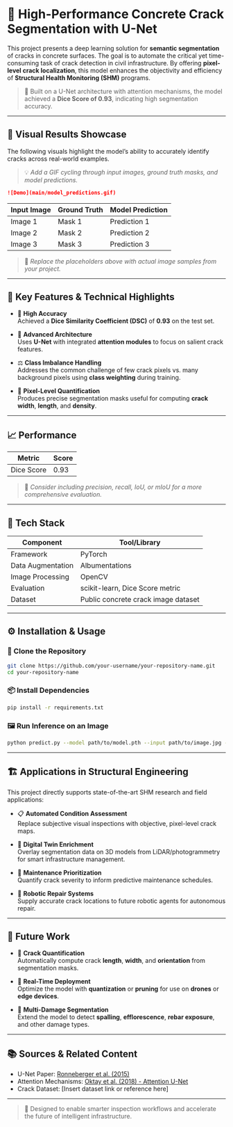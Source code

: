 # 🧱 High-Performance Concrete Crack Segmentation with U-Net

This project presents a deep learning solution for **semantic segmentation** of cracks in concrete surfaces. The goal is to automate the critical yet time-consuming task of crack detection in civil infrastructure. By offering **pixel-level crack localization**, this model enhances the objectivity and efficiency of **Structural Health Monitoring (SHM)** programs.

> 🧠 Built on a U-Net architecture with attention mechanisms, the model achieved a **Dice Score of 0.93**, indicating high segmentation accuracy.

---

## 🎥 Visual Results Showcase

The following visuals highlight the model’s ability to accurately identify cracks across real-world examples.

> 💡 *Add a GIF cycling through input images, ground truth masks, and model predictions.*

```markdown
![Demo](main/model_predictions.gif)
```

| Input Image | Ground Truth | Model Prediction |
|-------------|---------------|------------------|
| Image 1     | Mask 1        | Prediction 1     |
| Image 2     | Mask 2        | Prediction 2     |
| Image 3     | Mask 3        | Prediction 3     |

> 📌 *Replace the placeholders above with actual image samples from your project.*

---

## 🚀 Key Features & Technical Highlights

- 🎯 **High Accuracy**  
  Achieved a **Dice Similarity Coefficient (DSC)** of **0.93** on the test set.

- 🧠 **Advanced Architecture**  
  Uses **U-Net** with integrated **attention modules** to focus on salient crack features.

- ⚖️ **Class Imbalance Handling**  
  Addresses the common challenge of few crack pixels vs. many background pixels using **class weighting** during training.

- 📏 **Pixel-Level Quantification**  
  Produces precise segmentation masks useful for computing **crack width**, **length**, and **density**.

---

## 📈 Performance

| Metric     | Score |
|------------|--------|
| Dice Score | 0.93   |

> 📌 *Consider including precision, recall, IoU, or mIoU for a more comprehensive evaluation.*

---

## 🧰 Tech Stack

| Component         | Tool/Library                         |
|------------------|--------------------------------------|
| Framework         | PyTorch                             |
| Data Augmentation | Albumentations                      |
| Image Processing  | OpenCV                              |
| Evaluation        | scikit-learn, Dice Score metric     |
| Dataset           | Public concrete crack image dataset |

---

## ⚙️ Installation & Usage

### 🔧 Clone the Repository

```bash
git clone https://github.com/your-username/your-repository-name.git
cd your-repository-name
```

### 📦 Install Dependencies

```bash
pip install -r requirements.txt
```

### 🖼️ Run Inference on an Image

```bash
python predict.py --model path/to/model.pth --input path/to/image.jpg --output path/to/save/mask.png
```

---

## 🏗️ Applications in Structural Engineering

This project directly supports state-of-the-art SHM research and field applications:

- 📋 **Automated Condition Assessment**  
  Replace subjective visual inspections with objective, pixel-level crack maps.

- 🧠 **Digital Twin Enrichment**  
  Overlay segmentation data on 3D models from LiDAR/photogrammetry for smart infrastructure management.

- 🔧 **Maintenance Prioritization**  
  Quantify crack severity to inform predictive maintenance schedules.

- 🤖 **Robotic Repair Systems**  
  Supply accurate crack locations to future robotic agents for autonomous repair.

---

## 🔮 Future Work

- 📐 **Crack Quantification**  
  Automatically compute crack **length**, **width**, and **orientation** from segmentation masks.

- 📲 **Real-Time Deployment**  
  Optimize the model with **quantization** or **pruning** for use on **drones** or **edge devices**.

- 🧱 **Multi-Damage Segmentation**  
  Extend the model to detect **spalling**, **efflorescence**, **rebar exposure**, and other damage types.

---

## 📚 Sources & Related Content

- U-Net Paper: [Ronneberger et al. (2015)](https://arxiv.org/abs/1505.04597)  
- Attention Mechanisms: [Oktay et al. (2018) - Attention U-Net](https://arxiv.org/abs/1804.03999)  
- Crack Dataset: [Insert dataset link or reference here]

---

> 👷 Designed to enable smarter inspection workflows and accelerate the future of intelligent infrastructure.
